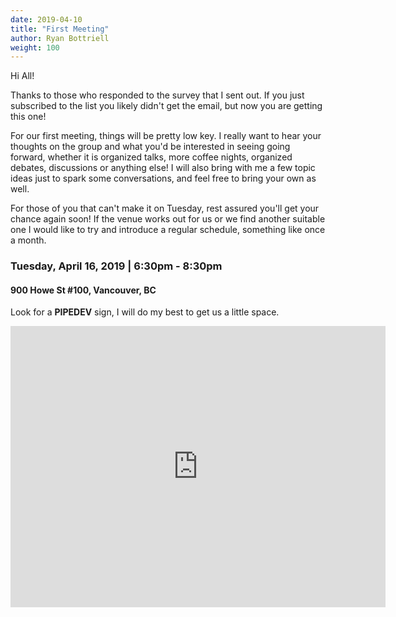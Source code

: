 ```yaml
---
date: 2019-04-10
title: "First Meeting"
author: Ryan Bottriell
weight: 100
---
```


Hi All!

Thanks to those who responded to the survey that I sent out. If you just subscribed to the list you likely didn't get the email, but now you are getting this one!

For our first meeting, things will be pretty low key. I really want to hear your thoughts on the group and what you'd be interested in seeing going forward, whether it is organized talks, more coffee nights, organized debates, discussions or anything else! I will also bring with me a few topic ideas just to spark some conversations, and feel free to bring your own as well.

For those of you that can't make it on Tuesday, rest assured you'll get your chance again soon! If the venue works out for us or we find another suitable one I would like to try and introduce a regular schedule, something like once a month.

### Tuesday, April 16, 2019 | 6:30pm - 8:30pm
#### 900 Howe St #100, Vancouver, BC
Look for a **PIPEDEV** sign, I will do my best to get us a little space.

<div style="width:100%">
    <iframe
        src="https://www.google.com/maps/embed?pb=!1m18!1m12!1m3!1d2602.777688471416!2d-123.12465188431071!3d49.280609579331106!2m3!1f0!2f0!3f0!3m2!1i1024!2i768!4f13.1!3m3!1m2!1s0x5486717fd817f9a7%3A0xfccb2e63ec15af98!2sWaves+Coffee+House-+Howe!5e0!3m2!1sen!2sca!4v1555032101171!5m2!1sen!2sca"
        width="600" height="450" frameborder="0" style="border:0; margin:auto; display: block" allowfullscreen></iframe>
</div>

